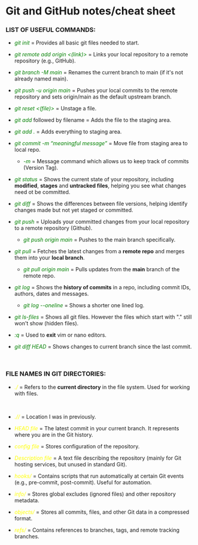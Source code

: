 # Git and GitHub notes/cheat sheet

### LIST OF USEFUL COMMANDS:
- <span style="color: green;">*git init*</span> = Provides all basic git files needed to start.

- <span style="color: green;">*git remote add origin <(link)>*</span> = Links your local repository to a remote repository (e.g., GitHub).
  
- <span style="color: green;">*git branch -M main*</span> = Renames the current branch to main (if it's not already named main).

- <span style="color: green;">*git push -u origin main*</span> = Pushes your local commits to the remote repository and sets origin/main as the default upstream branch.

- <span style="color: green;">*git reset <(file)>*</span> = Unstage a file. 
 
- <span style="color: green;">*git add*</span> followed by filename = Adds the file to the staging area. 

- <span style="color: green;">*git add .*</span> = Adds everything to staging area.

- <span style="color: green;">*git commit -m “meaningful message”*</span> = Move file from staging area to local repo.

  - <span style="color: green;">*-m*</span> = Message command which allows us to keep track of commits (Version Tag).

- <span style="color: green;">*git status*</span> = Shows the current state of your repository, including **modified**, **stages** and **untracked files**, helping you see what changes need ot be committed.

- <span style="color: green;">*git diff*</span> = Shows the differences between file versions, helping identify changes made but not yet staged or committed.

- <span style="color: green;">*git push*</span> = Uploads your committed changes from your local repository to a remote repository (Github).

  - <span style="color: green;">*git push origin main*</span> = Pushes to the main branch specifically.

- <span style="color: green;">*git pull*</span> = Fetches the latest changes from a **remote repo** and merges them into your **local branch**.

    - <span style="color: green;">*git pull origin main*</span> = Pulls updates from the **main** branch of the remote repo.

- <span style="color: green;">*git log*</span> = Shows the **history of commits** in a repo, including commit IDs, authors, dates and messages.

  - <span style="color: green;">*git log --oneline*</span> = Shows a shorter one lined log.

- <span style="color: green;">*git ls-files*</span> = Shows all git files. However the files which start with "." still won't show (hidden files).

- <span style="color: green;">*:q*</span> = Used to **exit** vim or nano editors.

- <span style="color: green;">*git diff HEAD*</span> = Shows changes to current branch since the last commit.

<br>

### FILE NAMES IN GIT DIRECTORIES:

- <span style="color: yellow;">*./*</span> = Refers to the **current directory** in the file system. Used for working with files.
<br>

- <span style="color: yellow;">*.//*</span> = Location I was in previously.

- <span style="color: yellow;">*HEAD file*</span> = The latest commit in your current branch. It represents where you are in the Git history.

- <span style="color: yellow;">*config file*</span> = Stores configuration of the repository.

- <span style="color: yellow">*Description file*</span> = A text file describing the repository (mainly for Git hosting services, but unused in standard Git). 

- <span style="color: yellow;">*hooks/*</span> = Contains scripts that run automatically at certain Git events (e.g., pre-commit, post-commit). Useful for automation.

- <span style="color: yellow;">*info/*</span> = Stores global excludes (ignored files) and other repository metadata.

- <span style="color: yellow;">*objects/*</span> = Stores all commits, files, and other Git data in a compressed format.

- <span style="color: yellow;">*refs/*</span> = 	Contains references to branches, tags, and remote tracking branches.


